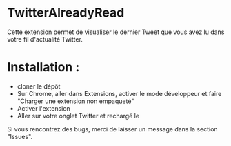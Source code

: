 TwitterAlreadyRead
==================
Cette extension permet de visualiser le dernier Tweet que vous avez lu dans votre fil d'actualité Twitter.


Installation :
==
- cloner le dépôt
- Sur Chrome, aller dans Extensions, activer le mode développeur et faire "Charger une extension non empaqueté"
- Activer l'extension
- Aller sur votre onglet Twitter et rechargé le

Si vous rencontrez des bugs, merci de laisser un message dans la section "Issues".
